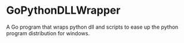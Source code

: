 # GoPythonDLLWrapper
A Go program that wraps python dll and scripts to ease up the python program distribution for windows.
